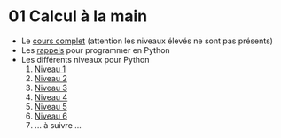 # 01 Calcul à la main

* Le [cours complet](https://github.com/NaturelEtChaud/Math-premiere/blob/main/01%20calcul%20%C3%A0%20la%20main/premi%C3%A8re_Math01_Calculs.pdf) (attention les niveaux élevés ne sont pas présents)
* Les [rappels](https://github.com/NaturelEtChaud/Math-premiere/blob/main/01%20calcul%20%C3%A0%20la%20main/Rappels_Python.ipynb) pour programmer en Python
* Les différents niveaux pour Python
    1) [Niveau 1](https://notebook.basthon.fr/?ipynb=eJy1lcFO4zAQQH9l5N5KBWrS0Cp3DlwQF05sFRlntrVw7OCMoVWVD9rv4MewU4roKuaSoFziicd5zyN7DqzmtGU5e9AkSWF5Keu9fmIzpnmFfXFhNKEmlh-YQKUalj8eWIXES07cR9tZFy9oX4f8itvn0rxpn9kYZ0WITeBmh1ZIgQ00zoJCUFxv-AahRKit2VheVZyk0XC_p63Rf_wzmUzgTr4idzCHHG51KV8cdtn2_V_jFHEK-WLLfRwEV8IpwNMSrJ2dcTKyriEsWe5f8D9qYUr8TpzCBSQwhcwHcYfCBbZCGBc2Yj5jxlHt6LgXx_fTSsfZWFgMhJH0LyTc0VWtuNQ-c5565LOdbddDHDKYTiHpI0iGCSQRgSQbXQDSqEQ6TCKNSCxGl7jq518M41_EinD5GwKhEn0U2TCJLCKxHFsinOeFl1j2UVwPk7iOSKTzcR2ScBR6q7AcJrCMCKxG5__hOK-GOaxil-rIEn3_1k6p7_Trdn32S_aMVqNqahRh9Nlo665LhXqWsvG4--Lzw7F9dZUOXdL5Nvk1nbWeTz_9Nda3y-4SOA2KSmpj_eXcth9QXbko)
    2) [Niveau 2](https://notebook.basthon.fr/?ipynb=eJy1lsGOmzAQhl9l5EQqSaBVIHvh3mvVS_dSdiOvmQRrwfYau3WEeIC-Ra_7HHmx2myyTVY9rEQREsJjm_nmn2FMRxQ1FcnJN2G4qbH8yNVBPJCYCNrgv-xMCoPCkLwjDOu6Jfn3jjRoaEkN9dY-Huxbc1Bhf0P1Yyl_Cr-zlVazYJvBZ4eacYYttFZDjVBTsad7hBJBabnXtGmo4VLA14OppCj8NZvN4Av_gdRCCjkcfzHNtd_5AZ3S2LZhNa33x-cHzZ8sApPam5UUJRUGjr-vVx6f_XaDgGcXpI-v4iBG29ZgSXL_gG-iYrLEy4hSWEEGS4gcJLBZ-Cl0yGyIYMukDXIJW9cxkdYoa4Jod2_8vUO3ebrKIpdsFvNRsDce1MFy6WVMBmrn6TdTMd-4-zTJ3GozDjp6AU1gvQg6pyfs9WRaR5lL1osodav1SL0vYOETZFMBF0W505R1gbjvsn5ejKvptYcN1OnUwJ7W9at0LO-gsGeOpq2L8PZLci_2WPKdlg34flcBb5TUBhQvhOK-anT4TCHUTzVdFrwnfZ9C9d_DaJ-0KUS4R265TCdNS1EEP51vNlMkJLw7HtIyRHMbymxIULWYKqJCnGM6V9tt3w3Jqvp-XEN6H_FdfOXgEbXAulXIwuj0d6CGozO0tJK3qqaH7Wni5Uwdml042q0_21-Xk97ziYed1F5ikm_-DrYNF1KTPO37PxIR7HE)
    3) [Niveau 3](https://notebook.basthon.fr/?ipynb=eJzNlU-v0zAMwL-KlV1gdKD9lajEAQmuaBdObJrc1OxVL02qNHl0mvp9eJ9jXwxn3cb21EpAOUw91Hbi2P61sfeiQPcgYvFVu8wpSt9mxU4nIhIac2qzS6MdaSfivZCkVCnib3uRk8MUHbK1jo72jdsVwT9H-5iaH5o9S-OtDLYBfK7IykxSCaW3oAgU6i1uCVKCwpqtxTxHlxkNy517MHrFz2AwgC_ZE6GHKcTwyWhN7IvwhIr4lJRy1OnhmQALe_hZAlWHZ-mPp6T-ciyJOrpJWDjrS0epiFmgF-lLk9J16ggfYLzSCb8mQ4Q3MF1pyUrC4jhkKXk3VdTE3UjjA6pxJIx3hXcNrUY-h2h208ZS6ZXrcL_kSpV7VyjMNHsuuJQb9PX6RW1_8DFGo9F_IxJ4DPFMZATYSWTSj8ikg8jsHohUXP1spcOran6LRhxCFXhUbQVN-_GYdvCYzO8BiDSOmABflWVAwyCCZaU_snZcOxvYFMGyrcBZPz6zDj6v3kcwnry-B0ine4TX9ygoeO4s2FbYvB-X-b13llnTWebwG0bSmJD7SxK4JG2FLfpxWfxzf_mrCttCa6_UdfLren0TUjyS1aTKgmTQTmO6OI7JKR-YZiVnu9ucFpr5CWElzFjPQ_ayXdScn06-G8vD9nhJzsomz7Sx3Gfr-hcQmsYS)
    4) [Niveau 4](https://notebook.basthon.fr/?ipynb=eJzNlc2OmzAQgF9l5FwIhd0EyKri3N5WVS89dVfIwISgNTYy9pYo4n26z5EXqw2baIOC2opLQEj2eP782cMcSE3VjsTkB1elYpjflfWep8QjnFZ4TZ4JrpArEh9Ihow1JP55IBUqmlNFjbTzenmi9rW1r6h8ycUvbiwboWVmZQv42qLMygwbaLQEhsAoL2iBkCPUUhSSVhVVpeDwfa92gj-Zd7FYwLfyFamGCGL4IjhHY0vhlTI0XnKsKM-Pbwi0lsffDWB7fMt07yXXZ7dIOu8iYaKkbhTmJDYDHKWfiRw_pp7jFrZOu4yfOJhHotKSQ-i28Akim-XW8TdLY4EtDrGTTGiLa-0RoVWt1UBsGJ_CDNqYSGw0UxPm53yxVfc1oyU3lv56bTZ0cQDd82iH_3Akvu_P5lI4asRFuW5gwISuAn_AUzjRVTrBPDrBBJ0guhU4tJToMCoLD5jghR6RsivgDkuWU68eep-vwgrnwQpvHtbWoR6kI0TUTc0touZLh0KLPAiv8onm8Ykm-GxuBU-NsnSYB48jQoG5QQ4zBfe4tIR6tXUwRWkzj9JmglK4uhVMtoYSZRikHuxGqFKDagf3EJyKrVdcryYq7mEeq4cJVtHq7u-0_mvf16JzzdjH_J-754uQ5AUlR9bUmNnZe-Ov-8YbGod52ZiE98n7wtCRwa7Yrq1N2z6rk87kx9OtkKZ995V0miRVyYU0f-qu-wNLyuNG)
    5) [Niveau 5](https://notebook.basthon.fr/?ipynb=eJzVl81y2jAQx19lKy6Q2gm2ISRM6am9dnrpqWQY2V6IJ7LkkaUUhuF9mufIi0XGhjGMPElrwrT2xV5ppf_u_kYfa5JRdU_G5AdXiWIYXybZiofEIZymaLNHgivkiozXJELGcjL-uSYpKhpTRY1142ztM7XKCv-UyodY_OLGMxdaRoWtA1-XKKMkwhxyLYEhMMoXdIEQI2RSLCRNU6oSweH7St0LPjVvp9OBb8kjUg1DGMMXwTkaXwqPlKEZJcaU8vj5CYFm8vl3Drh8for0dpRY74fFKXddl2ycA9VESZ0rjMnYfOBRDJGIsa4_xjnMu7Q3nnIwTzIHCp-gX_0WTwgT8C9oaUCWIxw1BhcUSotEpSWHIrW4xFLvLBK6SLHnEKFVplWR5bs2kuddr2ebwa_PsK6-d4OUvXEmMddMNbjv1eBSXWWMJtx4Bia_B1BsWqp37fKDdvKDBvmu_6r-N2D-Hph9noB3hBIFF7xm0vw3kTZ4d9KG7Uo1bChV_0ykXbeTf_0_kOZAeAgbhDWYVhVroZ21ojk0zUe0rWzZGJ2QtoEDI2vFbtpV7OZcS9vIgYE1gNt2Adz-dQBnI07VcFNmC_VrPEWURZptFzBlJ67Wo6sMeX4PPu5Wwoq-sot1a-2fkEHfWj_Pa1fAwt9aQe_ka15DAC1PB17T8cAd_DsMLmsMLuHD5OAcV2HkwZVps4YYnBCjvr0Kp9ybh_YpWm7OXuPufPn6_vZHEdhm55qxwxTdHUxJHlBys3hkGBV_1cUm214sAjNgnORG72pWNZQ3DihailuJNteSfXeyMfp4OBfSXE-2p6bdzyxNuJDmRLzZvAD_o3fl)
    6) [Niveau 6](https://notebook.basthon.fr/?ipynb=eJzlV99P2zAQ_lcs96XtwkbSH0ClvUzb64aGeFpQMc61eDjnyLEZVdX_nUvTdtCZjoxtgq1RI_vsy91935fYnvNCuEs-4qfolNOQvVbFDC94xFHkELJLgw7Q8dGcS9C65KMvc56DE5lwgqyLaGkfu1lR-efCXmXmG5JnabyVla3FPtyAlUpCyUpvmQamBU7FFFgGrLBmakWeC6cMsuOZuzSY0tVqtdhHdQ3CsyEbsXfGS3I8_nT6OcW9vT2-iJrm8d4ggmXOeEeZaPpfCw3elpSDKqlbCEpOkNUqcUHBzqXQ0uvz7VjcWV86yPiIGrAVWZoM7kadGMsUU8gs1QztfoeNUmT0qx_O3rKkq8gBbkD6CoOxNL4CPI44ZVp4V2F-1rzcY1NjTcU6KpvALcA7SuNrBYBlHokHNaW7uAZZFT4xKJcsnBMg6Nqdv1B5banj1fZOCIzkLhjzVXsduHQWRE5uDm5oLt9PMUmxn-Iwxe_SLl1GbnzxC1C-YL0NO9ugq243CUHc-8f0Fq78kXrrN9RbvNTbETVIc8ngP9TdBuW4l-L2qx-xwx_YWDVeseDXb_DS1fgEPB6p0WETjcYHpEtSf3KYYu8P6rMRRhlM2KSNayhOCIX9urkF2GbKetoJ4USrB93jesCC8xbZSQiog11aavaJoVUsFOFwFxX1bBhbKL12D7hvsiG63hRaKKxIGxK89zh5JizFQZbiiAWI6q4FvYuio99I0SBIUbz_NI4q_yBJSf-5kEQsiYqC9T5r10skiBuxWQ9X1Ihg4Ts3og25SaJemJ2dG7xHsJM8xM7g5-9QoxpC0dFrfR-ks3sh-RVYBF0WIKve6sNbLM86PXpgpkrKdzZeDdSHIFaNVAclTyelzXS-oPzwgqilE9Nyn7LujHOFxtJWebG4BeCIsQE)
    7) ... à suivre ...




